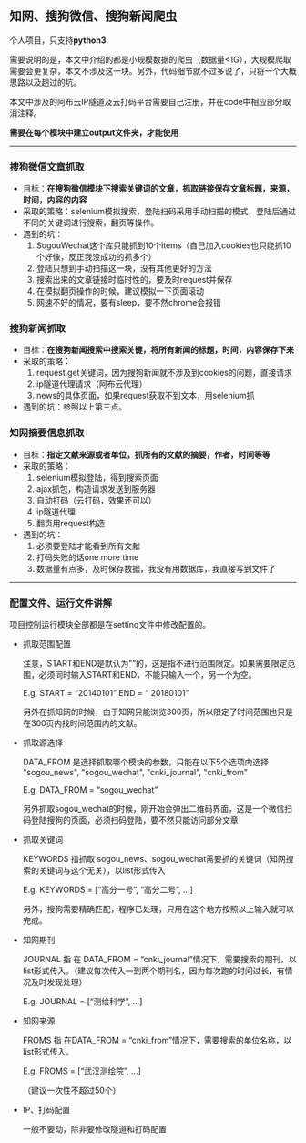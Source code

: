 ## 知网、搜狗微信、搜狗新闻爬虫

个人项目，只支持**python3**.

需要说明的是，本文中介绍的都是小规模数据的爬虫（数据量<1G），大规模爬取需要会更复杂，本文不涉及这一块。另外，代码细节就不过多说了，只将一个大概思路以及趟过的坑。

本文中涉及的阿布云IP隧道及云打码平台需要自己注册，并在code中相应部分取消注释。

**需要在每个模块中建立output文件夹，才能使用**

---
### 搜狗微信文章抓取
- 目标：**在搜狗微信模块下搜索关键词的文章，抓取链接保存文章标题，来源，时间，内容的内容**
- 采取的策略：selenium模拟搜索，登陆扫码采用手动扫描的模式，登陆后通过不同的关键词进行搜索，翻页等操作。
- 遇到的坑：
  1. SogouWechat这个库只能抓到10个items（自己加入cookies也只能抓10个好像，反正我没成功的抓多个）
  2. 登陆只想到手动扫描这一块，没有其他更好的方法
  3. 搜索出来的文章链接时临时性的，要及时request并保存
  4. 在模拟翻页操作的时候，建议模拟一下页面滚动
  5. 网速不好的情况，要有sleep，要不然chrome会报错

### 搜狗新闻抓取
- 目标：**在搜狗新闻搜索中搜索关键，将所有新闻的标题，时间，内容保存下来**
- 采取的策略：
  1. request.get关键词，因为搜狗新闻就不涉及到cookies的问题，直接请求
  2. ip隧道代理请求（阿布云代理）
  3. news的具体页面，如果request获取不到文本，用selenium抓
- 遇到的坑：参照以上第三点。
### 知网摘要信息抓取
- 目标：**指定文献来源或者单位，抓所有的文献的摘要，作者，时间等等**
- 采取的策略：
  1. selenium模拟登陆，得到搜索页面
  2. ajax抓包，构造请求发送到服务器
  3. 自动打码（云打码，效果还可以）
  4. ip隧道代理
  5. 翻页用request构造
- 遇到的坑：
  1. 必须要登陆才能看到所有文献
  2. 打码失败的话one more time
  3. 数据量有点多，及时保存数据，我没有用数据库，我直接写到文件了

---
### 配置文件、运行文件讲解
项目控制运行模块全部都是在setting文件中修改配置的。
- 抓取范围配置

  注意，START和END是默认为””的，这是指不进行范围限定。如果需要限定范围，必须同时输入START和END，不能只输入一个，另一个为空。

  E.g. START =  “20140101”
  END =  “ 20180101”

  另外在抓知网的时候，由于知网只能浏览300页，所以限定了时间范围也只是在300页内找时间范围内的文献。

- 抓取源选择

  DATA_FROM 是选择抓取哪个模块的参数，只能在以下5个选项内选择
  "sogou_news", "sogou_wechat", "cnki_journal", "cnki_from"

  E.g.  DATA_FROM = “sogou_wechat”

  另外抓取sogou_wechat的时候，刚开始会弹出二维码界面，这是一个微信扫码登陆搜狗的页面，必须扫码登陆，要不然只能访问部分文章

- 抓取关键词

  KEYWORDS 指抓取 sogou_news、sogou_wechat需要抓的关键词（知网搜索的关键词与这个无关），以list形式传入

  E.g.  KEYWORDS = [“高分一号”, “高分二号”, ...]

  另外，搜狗需要精确匹配，程序已处理，只用在这个地方按照以上输入就可以完成。

- 知网期刊

  JOURNAL 指 在 DATA_FROM = “cnki_journal”情况下，需要搜索的期刊，以list形式传入。（建议每次传入一到两个期刊名，因为每次跑的时间过长，有情况及时发现处理）

  E.g. 	JOURNAL = [“测绘科学”, ...]

- 知网来源

  FROMS 指 在DATA_FROM = “cnki_from”情况下，需要搜索的单位名称，以list形式传入。

  E.g. FROMS = [“武汉测绘院”, ...]

  （建议一次性不超过50个）

- IP、打码配置

  一般不要动，除非要修改隧道和打码配置
